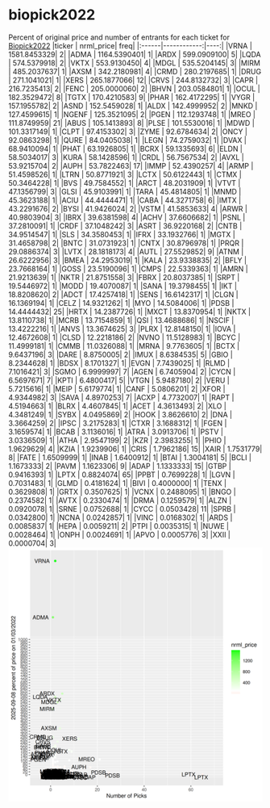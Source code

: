 # biopick2022
Percent of original price and number of entrants for each ticket for [Biopick2022](https://twitter.com/hashtag/Biopick2022)
|ticker |   nrml_price| freq|
|:------|------------:|----:|
|VRNA   | 1581.8453329|    2|
|ADMA   | 1164.5390401|    1|
|ARDX   |  599.0909100|    5|
|LQDA   |  574.5379918|    2|
|VKTX   |  553.9130450|    4|
|MDGL   |  535.5204145|    3|
|MIRM   |  485.2037637|    1|
|AXSM   |  342.2180981|    4|
|CRMD   |  280.2197685|    1|
|DRUG   |  271.1041021|    1|
|XERS   |  265.1877066|   12|
|CRVS   |  244.8132732|    3|
|CAPR   |  216.7235413|    2|
|FENC   |  205.0000060|    2|
|BHVN   |  203.0584801|    1|
|OCUL   |  182.3529472|    8|
|TGTX   |  170.4210583|    9|
|PHAR   |  162.4172295|    1|
|VYGR   |  157.1955782|    2|
|ASND   |  152.5459028|    1|
|ALDX   |  142.4999952|    2|
|MNKD   |  127.4599615|    1|
|NGENF  |  125.3521095|    2|
|PGEN   |  112.1293748|    1|
|MREO   |  111.8749959|   21|
|ABUS   |  105.1413893|    8|
|PLSE   |  101.5530016|    1|
|MDWD   |  101.3317149|    1|
|CLPT   |   97.4153302|    3|
|ZYME   |   92.6784634|    2|
|ONCY   |   92.0863298|    1|
|QURE   |   84.0405038|    1|
|LEGN   |   74.2759032|    1|
|DVAX   |   68.9410094|    1|
|PHAT   |   63.1926805|    1|
|BCRX   |   59.1335693|    6|
|ELDN   |   58.5034017|    3|
|KURA   |   58.1428596|    1|
|CRDL   |   56.7567534|    2|
|AVXL   |   53.9215704|    2|
|AUPH   |   53.7822463|   17|
|IMMP   |   52.4390257|    4|
|ARMP   |   51.4598526|    1|
|LTRN   |   50.8771921|    3|
|LCTX   |   50.6122443|    1|
|CTMX   |   50.3464228|    1|
|BVS    |   49.7584552|    1|
|ARCT   |   48.2031909|    1|
|VTVT   |   47.1356799|    3|
|GLSI   |   45.9103991|    1|
|TARA   |   45.4814805|    1|
|MNMD   |   45.3623188|    1|
|ACIU   |   44.4444471|    1|
|CABA   |   44.3271758|    6|
|IMTX   |   43.2291676|    2|
|BYSI   |   41.9426024|    2|
|VSTM   |   41.5853633|    4|
|ARWR   |   40.9803904|    3|
|IBRX   |   39.6381598|    4|
|ACHV   |   37.6606682|    1|
|PSNL   |   37.2810091|    1|
|CRDF   |   37.1048242|    3|
|ASRT   |   36.9220168|    2|
|CNTB   |   34.9514547|    1|
|SLS    |   34.3580453|    1|
|IFRX   |   33.1932766|    1|
|MGTX   |   31.4658798|    2|
|BNTC   |   31.0731923|    1|
|CNTX   |   30.8796978|    1|
|PRQR   |   29.0886374|    3|
|LVTX   |   28.1818173|    4|
|AUTL   |   27.5529852|    9|
|ATNM   |   26.6222956|    3|
|BMEA   |   24.2953019|    1|
|KALA   |   23.9338835|    2|
|BFLY   |   23.7668164|    1|
|GOSS   |   23.5190096|    1|
|CMPS   |   22.5339363|    1|
|AMRN   |   21.9213639|    1|
|NKTR   |   21.8751558|    3|
|FBRX   |   20.8037385|    1|
|SRPT   |   19.5446972|    1|
|MODD   |   19.4070087|    1|
|SANA   |   19.3798455|    1|
|IKT    |   18.8208620|    2|
|ADCT   |   17.4257418|    1|
|SENS   |   16.6142317|    1|
|CLGN   |   16.1369194|    1|
|CELZ   |   14.9321262|    1|
|MYO    |   14.5084006|    1|
|PDSB   |   14.4444432|   25|
|HRTX   |   14.2387726|    1|
|MXCT   |   13.8370954|    1|
|NKTX   |   13.8110738|    1|
|MCRB   |   13.7154859|    1|
|QSI    |   13.4688686|    1|
|NSCIF  |   13.4222216|    1|
|ANVS   |   13.3674625|    3|
|PLRX   |   12.8148150|    1|
|IOVA   |   12.4672608|    1|
|CLSD   |   12.2218186|    2|
|NVNO   |   11.5128983|    1|
|BCYC   |   11.4999181|    1|
|CMMB   |   11.0326088|    1|
|MRNA   |    9.7763605|    1|
|BCTX   |    9.6437196|    3|
|DARE   |    8.8750005|    2|
|IMUX   |    8.6384535|    5|
|GBIO   |    8.2344628|    1|
|BDSX   |    8.1701327|    1|
|EVGN   |    7.7439025|    1|
|RLMD   |    7.1016421|    3|
|SGMO   |    6.9999997|    7|
|AGEN   |    6.7405904|    2|
|CYCN   |    6.5697671|    7|
|KPTI   |    6.4800417|    5|
|VTGN   |    5.9487180|    2|
|VERU   |    5.7215616|    1|
|MEIP   |    5.6179774|    1|
|CANF   |    5.0806201|    2|
|XFOR   |    4.9344982|    3|
|SAVA   |    4.8970253|    7|
|ACXP   |    4.7732007|    1|
|RAPT   |    4.5194663|    1|
|BLRX   |    4.4607845|    1|
|ACET   |    4.3613493|    2|
|XLO    |    4.3481249|    1|
|SYBX   |    4.0495869|    2|
|HOOK   |    3.8626610|    2|
|DNA    |    3.3664259|    2|
|IPSC   |    3.2175283|    1|
|CTXR   |    3.1688312|    1|
|FGEN   |    3.1659574|    1|
|BCAB   |    3.1136016|    1|
|ATRA   |    3.0913706|    1|
|PSTV   |    3.0336509|    1|
|ATHA   |    2.9547199|    2|
|KZR    |    2.3983255|    1|
|PHIO   |    1.9629629|    4|
|KZIA   |    1.9239906|    1|
|CRIS   |    1.7962186|   15|
|XAIR   |    1.7531779|    8|
|FATE   |    1.6509999|    1|
|INAB   |    1.6400912|    1|
|BTAI   |    1.3004181|    5|
|BCLI   |    1.1673333|    2|
|PAVM   |    1.1623306|    9|
|ADAP   |    1.1333333|   15|
|GTBP   |    0.9416393|    1|
|LPTX   |    0.8824074|   65|
|PPBT   |    0.7699228|    1|
|LGVN   |    0.7031483|    1|
|GLMD   |    0.4181624|    1|
|BIVI   |    0.4000000|    1|
|TENX   |    0.3629808|    1|
|GRTX   |    0.3507625|    1|
|VCNX   |    0.2488095|    1|
|BNGO   |    0.2374582|    1|
|AVTX   |    0.2330474|    1|
|DRMA   |    0.1259579|    1|
|ALZN   |    0.0920078|    1|
|SRNE   |    0.0752688|    1|
|CYCC   |    0.0503428|   11|
|SPRB   |    0.0342800|    1|
|NCNA   |    0.0242857|    1|
|VINC   |    0.0168302|    1|
|ARDS   |    0.0085837|    1|
|HEPA   |    0.0059211|    2|
|PTPI   |    0.0035315|    1|
|NUWE   |    0.0028464|    1|
|ONPH   |    0.0024691|    1|
|APVO   |    0.0005776|    3|
|XXII   |    0.0000704|    3|
![retvspicks](biopicks.png?raw=true)
